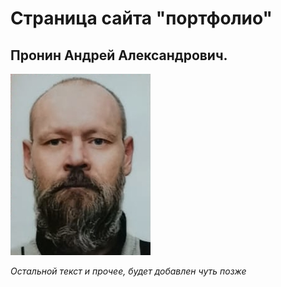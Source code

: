 # Страница сайта "портфолио" 
## Пронин Андрей Александрович.
![мое фото](./Foto.jpg)

[](./certificate_python)


_Остальной текст и прочее, будет добавлен чуть позже_


